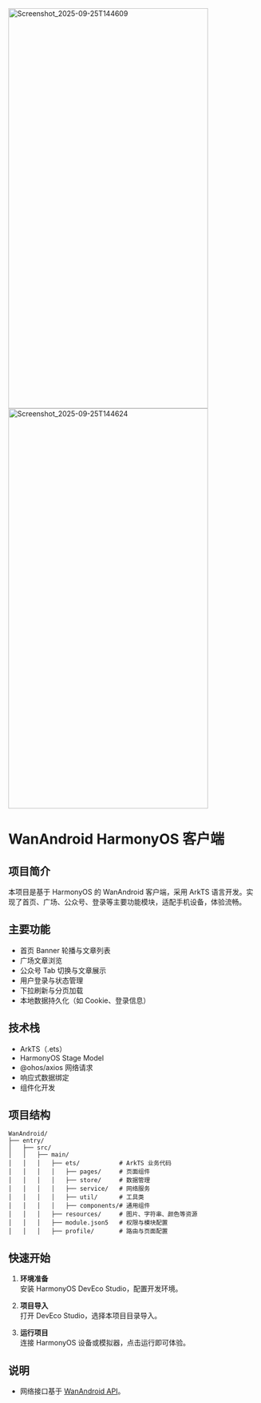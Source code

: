 <img width="400" height="800" alt="Screenshot_2025-09-25T144609" src="https://github.com/user-attachments/assets/b6496227-7da0-4d50-b366-8e6e614bd0f4" />
<img width="400" height="800" alt="Screenshot_2025-09-25T144624" src="https://github.com/user-attachments/assets/b766789f-6e72-450a-aac8-d7dd06aa2d6f" />


# WanAndroid HarmonyOS 客户端

## 项目简介

本项目是基于 HarmonyOS 的 WanAndroid 客户端，采用 ArkTS 语言开发。实现了首页、广场、公众号、登录等主要功能模块，适配手机设备，体验流畅。

## 主要功能

- 首页 Banner 轮播与文章列表
- 广场文章浏览
- 公众号 Tab 切换与文章展示
- 用户登录与状态管理
- 下拉刷新与分页加载
- 本地数据持久化（如 Cookie、登录信息）

## 技术栈

- ArkTS（.ets）
- HarmonyOS Stage Model
- @ohos/axios 网络请求
- 响应式数据绑定
- 组件化开发

## 项目结构

```
WanAndroid/
├── entry/
│   ├── src/
│   │   ├── main/
│   │   │   ├── ets/           # ArkTS 业务代码
│   │   │   │   ├── pages/     # 页面组件
│   │   │   │   ├── store/     # 数据管理
│   │   │   │   ├── service/   # 网络服务
│   │   │   │   ├── util/      # 工具类
│   │   │   │   ├── components/# 通用组件
│   │   │   ├── resources/     # 图片、字符串、颜色等资源
│   │   │   ├── module.json5   # 权限与模块配置
│   │   │   ├── profile/       # 路由与页面配置
```

## 快速开始

1. **环境准备**  
   安装 HarmonyOS DevEco Studio，配置开发环境。

2. **项目导入**  
   打开 DevEco Studio，选择本项目目录导入。

3. **运行项目**  
   连接 HarmonyOS 设备或模拟器，点击运行即可体验。

## 说明

- 网络接口基于 [WanAndroid API](https://www.wanandroid.com/blog/show/2)。

